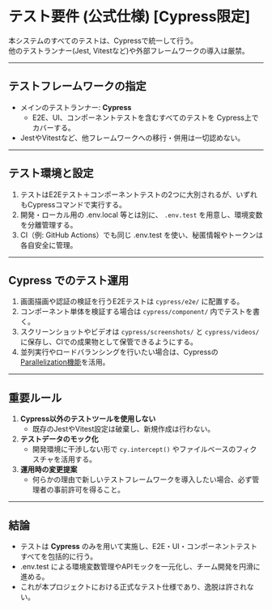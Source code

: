 # テスト要件 (公式仕様) [Cypress限定]

本システムのすべてのテストは、Cypressで統一して行う。  
他のテストランナー(Jest, Vitestなど)や外部フレームワークの導入は厳禁。

---

## テストフレームワークの指定

- メインのテストランナー: **Cypress**  
  - E2E、UI、コンポーネントテストを含むすべてのテストを Cypress上でカバーする。
- JestやVitestなど、他フレームワークへの移行・併用は一切認めない。

---

## テスト環境と設定

1. テストはE2Eテスト＋コンポーネントテストの2つに大別されるが、いずれもCypressコマンドで実行する。  
2. 開発・ローカル用の .env.local 等とは別に、 `.env.test` を用意し、環境変数を分離管理する。  
3. CI（例: GitHub Actions）でも同じ .env.test を使い、秘匿情報やトークンは各自安全に管理。

---

## Cypress でのテスト運用

1. 画面描画や認証の検証を行うE2Eテストは `cypress/e2e/` に配置する。  
2. コンポーネント単体を検証する場合は `cypress/component/` 内でテストを書く。  
3. スクリーンショットやビデオは `cypress/screenshots/` と `cypress/videos/` に保存し、CIでの成果物として保管できるようにする。  
4. 並列実行やロードバランシングを行いたい場合は、Cypressの[Parallelization機能](https://docs.cypress.io/guides/guides/parallelization)を活用。

---

## 重要ルール

1. **Cypress以外のテストツールを使用しない**  
   - 既存のJestやVitest設定は破棄し、新規作成は行わない。  
2. **テストデータのモック化**  
   - 開発環境に干渉しない形で `cy.intercept()` やファイルベースのフィクスチャを活用する。  
3. **運用時の変更提案**  
   - 何らかの理由で新しいテストフレームワークを導入したい場合、必ず管理者の事前許可を得ること。  

---

## 結論

- テストは **Cypress** のみを用いて実施し、E2E・UI・コンポーネントテストすべてを包括的に行う。  
- .env.test による環境変数管理やAPIモックを一元化し、チーム開発を円滑に進める。  
- これが本プロジェクトにおける正式なテスト仕様であり、逸脱は許されない。
